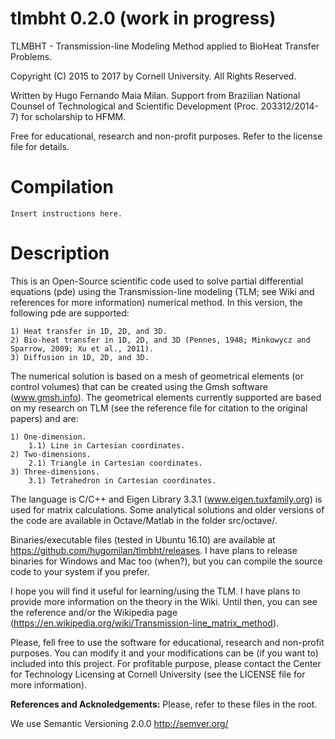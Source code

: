 # tlmbht 0.2.0 (work in progress)
 TLMBHT - Transmission-line Modeling Method applied to BioHeat Transfer Problems.
  
 Copyright (C) 2015 to 2017 by Cornell University. All Rights Reserved.
  
 Written by Hugo Fernando Maia Milan.
 Support from Brazilian National Counsel of Technological and Scientific Development (Proc. 203312/2014-7) for scholarship to HFMM.
  
 Free for educational, research and non-profit purposes.
 Refer to the license file for details.
 
# Compilation
 
    Insert instructions here.
 
# Description

This is an Open-Source scientific code used to solve partial differential equations (pde) using the Transmission-line modeling (TLM; see Wiki and references for more information) numerical method. In this version, the following pde are supported:

    1) Heat transfer in 1D, 2D, and 3D.
    2) Bio-heat transfer in 1D, 2D, and 3D (Pennes, 1948; Minkowycz and Sparrow, 2009; Xu et al., 2011).
    3) Diffusion in 1D, 2D, and 3D.

The numerical solution is based on a mesh of geometrical elements (or control volumes) that can be created using the Gmsh software (www.gmsh.info). The geometrical elements currently supported are based on my research on TLM (see the reference file for citation to the original papers) and are:

    1) One-dimension.
        1.1) Line in Cartesian coordinates.
    2) Two-dimensions.
        2.1) Triangle in Cartesian coordinates.
    3) Three-dimensions.
        3.1) Tetrahedron in Cartesian coordinates.

The language is C/C++ and Eigen Library 3.3.1 (www.eigen.tuxfamily.org) is used for matrix calculations. Some analytical solutions and older versions of the code are available in Octave/Matlab in the folder src/octave/.

Binaries/executable files (tested in Ubuntu 16.10) are available at https://github.com/hugomilan/tlmbht/releases. I have plans to release binaries for Windows and Mac too (when?), but you can compile the source code to your system if you prefer.

I hope you will find it useful for learning/using the TLM. I have plans to provide more information on the theory in the Wiki. Until then, you can see the reference and/or the Wikipedia page (https://en.wikipedia.org/wiki/Transmission-line_matrix_method).

Please, fell free to use the software for educational, research and non-profit purposes. You can modify it and your modifications can be (if you want to) included into this project. For profitable purpose, please contact the Center for Technology Licensing at Cornell University (see the LICENSE file for more information).

<b>References and Acknoledgements:</b> Please, refer to these files in the root.

We use Semantic Versioning 2.0.0 http://semver.org/
